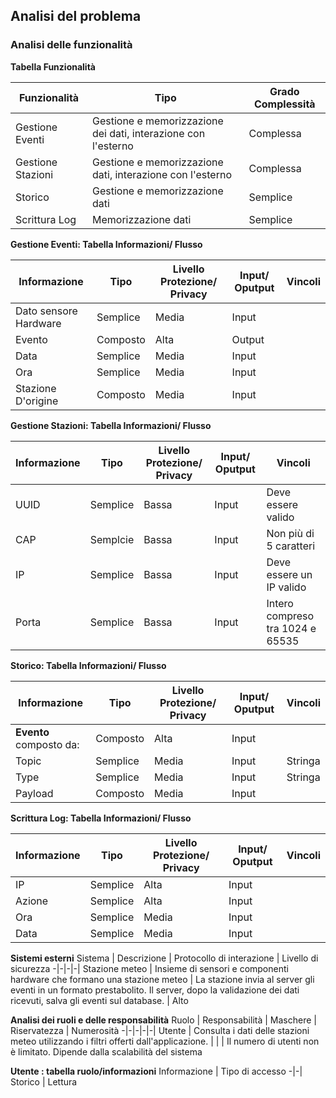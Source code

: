 ## Analisi del problema
### Analisi delle funzionalità

**Tabella Funzionalità** 

**Funzionalità** | **Tipo** | **Grado Complessità**
|-|-|-
Gestione Eventi | Gestione e memorizzazione dei dati, interazione con l'esterno | Complessa
Gestione Stazioni | Gestione e memorizzazione dati, interazione con l'esterno | Complessa
Storico | Gestione e memorizzazione dati | Semplice
Scrittura Log | Memorizzazione dati | Semplice

**Gestione Eventi: Tabella Informazioni/ Flusso**

Informazione | Tipo | Livello Protezione/ Privacy | Input/ Oputput | Vincoli
|-|-|-|-|-
Dato sensore Hardware | Semplice | Media | Input | |
Evento | Composto | Alta | Output | |
Data | Semplice | Media | Input | |
Ora | Semplice | Media | Input | |
Stazione D'origine | Composto | Media | Input | |

**Gestione Stazioni: Tabella Informazioni/ Flusso** 

Informazione | Tipo | Livello Protezione/ Privacy | Input/ Oputput | Vincoli
|-|-|-|-|-
UUID | Semplice | Bassa | Input | Deve essere valido |
CAP | Semplcie | Bassa | Input | Non più di 5 caratteri
IP | Semplice | Bassa | Input | Deve essere un IP valido
Porta | Semplice | Bassa | Input | Intero compreso tra 1024 e 65535

**Storico: Tabella Informazioni/ Flusso** 

Informazione | Tipo | Livello Protezione/ Privacy | Input/ Oputput | Vincoli
|-|-|-|-|-
**Evento** composto da: | Composto | Alta | Input | |
Topic | Semplice | Media | Input | Stringa |
Type | Semplice | Media | Input | Stringa |Version | Semplice | Media | Input | Intero maggiore di zero
Payload | Composto | Media | Input | |

**Scrittura Log: Tabella Informazioni/ Flusso** 

Informazione | Tipo | Livello Protezione/ Privacy | Input/ Oputput | Vincoli
|-|-|-|-|-
IP | Semplice | Alta | Input | |
Azione | Semplice | Alta | Input | |
Ora | Semplice | Media | Input | |
Data | Semplice | Media | Input | |

**Sistemi esterni**
Sistema | Descrizione | Protocollo di interazione | Livello di sicurezza
-|-|-|-|
Stazione meteo | Insieme di sensori e componenti hardware che formano una stazione meteo | La stazione invia al server gli eventi in un formato prestabolito. Il server, dopo la validazione dei dati ricevuti, salva gli eventi sul database. | Alto

**Analisi dei ruoli e delle responsabilità**
Ruolo | Responsabilità | Maschere | Riservatezza | Numerosità
-|-|-|-|-|
Utente | Consulta i dati delle stazioni meteo utilizzando i filtri offerti dall'applicazione. | | | Il numero di utenti non è limitato. Dipende dalla scalabilità del sistema

**Utente : tabella ruolo/informazioni**
Informazione | Tipo di accesso
-|-|
Storico | Lettura